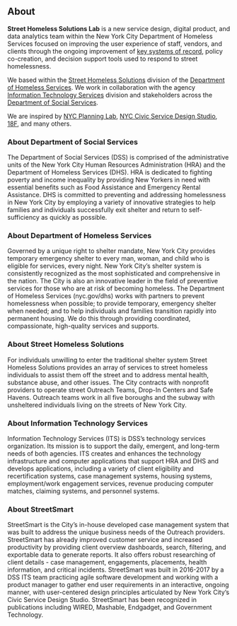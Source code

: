 ## About

**Street Homeless Solutions Lab** is a new service design, digital product, and data analytics team within the New York City Department of Homeless Services focused on improving the user experience of staff, vendors, and clients through the ongoing improvement of [key systems of record](#StreetSmart), policy co-creation, and decision support tools used to respond to street homelessness.

We based within the [Street Homeless Solutions](#SHS) division of the [Department of Homeless Services](#DHS). We work in collaboration with the agency [Information Technology Services](#ITS) division and stakeholders across the [Department of Social Services](#DSS).

We are inspired by [NYC Planning Lab](https://labs.planning.nyc.gov/), [NYC Civic Service Design Studio](https://civicservicedesign.com/), [18F](https://18f.gsa.gov/), and many others.

### <a id="DSS"></a>About Department of Social Services

The Department of Social Services (DSS) is comprised of the administrative units of the New York City Human Resources Administration (HRA) and the Department of Homeless Services (DHS). HRA is dedicated to fighting poverty and income inequality by providing New Yorkers in need with essential benefits such as Food Assistance and Emergency Rental Assistance. DHS is committed to preventing and addressing homelessness in New York City by employing a variety of innovative strategies to help families and individuals successfully exit shelter and return to self-sufficiency as quickly as possible.

### <a id="DHS"></a>About Department of Homeless Services

Governed by a unique right to shelter mandate, New York City provides temporary emergency shelter to every man, woman, and child who is eligible for services, every night. New York City’s shelter system is consistently recognized as the most sophisticated and comprehensive in the nation. The City is also an innovative leader in the field of preventive services for those who are at risk of becoming homeless. The Department of Homeless Services (nyc.gov/dhs) works with partners to prevent homelessness when possible; to provide temporary, emergency shelter when needed; and to help individuals and families transition rapidly into permanent housing. We do this through providing coordinated, compassionate, high-quality services and supports.

### <a id="SHS"></a>About Street Homeless Solutions

For individuals unwilling to enter the traditional shelter system Street Homeless Solutions provides an array of services to street homeless individuals to assist them off the street and to address mental health, substance abuse, and other issues. The City contracts with nonprofit providers to operate street Outreach Teams, Drop-In Centers and Safe Havens. Outreach teams work in all five boroughs and the subway with unsheltered individuals living on the streets of New York City.

### <a id="ITS"></a>About Information Technology Services

Information Technology Services (ITS) is DSS’s technology services organization. Its mission is to support the daily, emergent, and long-term needs of both agencies. ITS creates and enhances the technology infrastructure and computer applications that support HRA and DHS and develops applications, including a variety of client eligibility and recertification systems, case management systems, housing systems, employment/work engagement services, revenue producing computer matches, claiming systems, and personnel systems.

### <a id="StreetSmart"></a>About StreetSmart

StreetSmart is the City’s in-house developed case management system that was built to address the unique business needs of the Outreach providers. StreetSmart has already improved customer service and increased productivity by providing client overview dashboards, search, filtering, and exportable data to generate reports. It also offers robust researching of client details - case management, engagements, placements, health information, and critical incidents. StreetSmart was built in 2016-2017 by a DSS ITS team practicing agile software development and working with a product manager to gather end user requirements in an interactive, ongoing manner, with user-centered design principles articulated by New York City’s Civic Service Design Studio. StreetSmart has been recognized in publications including WIRED, Mashable, Endgadget, and Government Technology.
